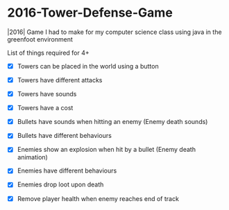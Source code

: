 # 2016-Tower-Defense-Game
|2016| Game I had to make for my computer science class using java in the greenfoot environment 

List of things required for 4+
  - [x] Towers can be placed in the world using a button
  - [x] Towers have different attacks
  - [x] Towers have sounds
  - [x] Towers have a cost
  - [x] Bullets have sounds when hitting an enemy (Enemy death sounds)
  - [x] Bullets have different behaviours 
  
  - [x] Enemies show an explosion when hit by a bullet (Enemy death animation)
  - [x] Enemies have different behaviours
  - [x] Enemies drop loot upon death
  
  - [x] Remove player health when enemy reaches end of track
